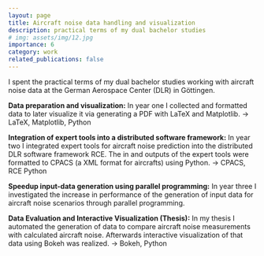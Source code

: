 ```yaml
---
layout: page
title: Aircraft noise data handling and visualization
description: practical terms of my dual bachelor studies
# img: assets/img/12.jpg
importance: 6
category: work
related_publications: false
---
```


I spent the practical terms of my dual bachelor studies working with aircraft noise data at the German Aerospace Center (DLR) in Göttingen.

**Data preparation and visualization:** 
In year one I collected and formatted data to later visualize it via generating a PDF with LaTeX and Matplotlib. -> LaTeX, Matplotlib, Python

**Integration of expert tools into a distributed software framework:** In year two I integrated expert tools for aircraft noise prediction into the distributed DLR software framework RCE. The in and outputs of the expert tools were formatted to CPACS (a XML format for aircrafts) using Python. -> CPACS, RCE Python

**Speedup input-data generation using parallel programming:**
In year three I investigated the increase in performance of the generation of input data for aircraft noise scenarios through parallel programming.

**Data Evaluation and Interactive Visualization (Thesis):** In my thesis I automated the generation of data to compare aircraft noise measurements with calculated aircraft noise. Afterwards interactive visualization of that data using Bokeh was realized.
-> Bokeh, Python